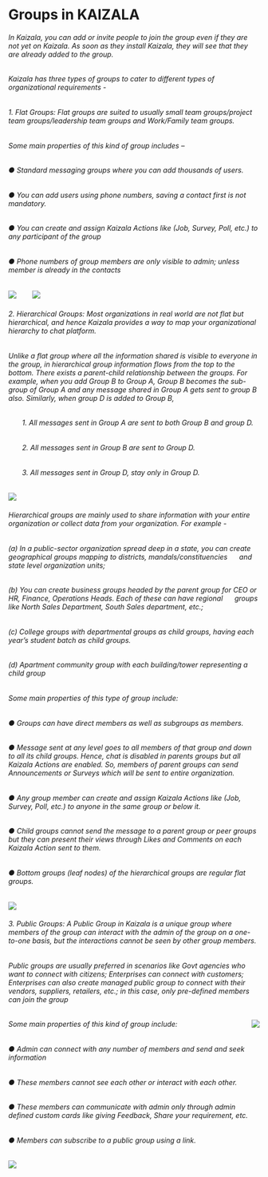 # Groups in KAIZALA
###### In Kaizala, you can add or invite people to join the group even if they are not yet on Kaizala. As soon as they install Kaizala, they will see that they are already added to the group. 
###### Kaizala has three types of groups to cater to different types of organizational requirements - 
###### 1.  Flat Groups: Flat groups are suited to usually small team groups/project team groups/leadership team groups and Work/Family team groups.

###### Some main properties of this kind of group includes –
###### ● Standard messaging groups where you can add thousands of users.
###### ● You can add users using phone numbers, saving a contact first is not mandatory.
###### ● You can create and assign Kaizala Actions like (Job, Survey, Poll, etc.) to any participant of the group 
###### ● Phone numbers of group members are only visible to admin; unless member is already in the contacts 
![](https://github.com/Microsoft/kaizala-docs-preview/blob/harishvalurouthu-patch-1/kaizala/PartnerDocs/Images/Groups_NothZoneSales.png)&nbsp;&nbsp;&nbsp;&nbsp;&nbsp;&nbsp;&nbsp; ![](https://github.com/Microsoft/kaizala-docs-preview/blob/harishvalurouthu-patch-1/kaizala/PartnerDocs/Images/Groups_NothZoneSales2.png)

###### 2. Hierarchical Groups: Most organizations in real world are not flat but hierarchical, and hence Kaizala provides a way to map your organizational hierarchy to chat platform.
###### Unlike a flat group where all the information shared is visible to everyone in the group, in hierarchical group information flows from the top to the bottom. There exists a parent-child relationship between the groups. For example, when you add Group B to Group A, Group B becomes the sub-group of Group A and any message shared in Group A gets sent to group B also. Similarly, when group D is added to Group B,
###### &nbsp;&nbsp;&nbsp;&nbsp;&nbsp;&nbsp; 1.	All messages sent in Group A are sent to both Group B and group D.
###### &nbsp;&nbsp;&nbsp;&nbsp;&nbsp;&nbsp; 2.	All messages sent in Group B are sent to Group D.
###### &nbsp;&nbsp;&nbsp;&nbsp;&nbsp;&nbsp; 3.	All messages sent in Group D, stay only in Group D.
![](https://github.com/Microsoft/kaizala-docs-preview/blob/harishvalurouthu-patch-1/kaizala/PartnerDocs/Images/Hierarchical1.png)
###### Hierarchical groups are mainly used to share information with your entire organization or collect data from your organization. For example - 
###### (a) In a public-sector organization spread deep in a state, you can create geographical groups mapping to districts, mandals/constituencies &nbsp;&nbsp;&nbsp;&nbsp;&nbsp;and state level organization units; 
###### (b)	You can create business groups headed by the parent group for CEO or HR, Finance, Operations Heads. Each of these can have regional &nbsp;&nbsp;&nbsp;&nbsp;&nbsp;groups like North Sales Department, South Sales department, etc.;
###### (c)	College groups with departmental groups as child groups, having each year’s student batch as child groups.
###### (d)	Apartment community group with each building/tower representing a child group

###### Some main properties of this type of group include: 

###### ●	Groups can have direct members as well as subgroups as members.

###### ●	Message sent at any level goes to all members of that group and down to all its child groups. Hence, chat is disabled in parents groups but all Kaizala Actions are enabled. So, members of parent groups can send Announcements or Surveys which will be sent to entire organization.

###### ●	Any group member can create and assign Kaizala Actions like (Job, Survey, Poll, etc.) to anyone in the same group or below it.

###### ●	Child groups cannot send the message to a parent group or peer groups but they can present their views through Likes and Comments on each Kaizala Action sent to them.

###### ●	Bottom groups (leaf nodes) of the hierarchical groups are regular flat groups. 
![](https://github.com/Microsoft/kaizala-docs-preview/blob/harishvalurouthu-patch-1/kaizala/PartnerDocs/Images/Hierarchical2.PNG)

###### 3.  Public Groups: A Public Group in Kaizala is a unique group where members of the group can interact with the admin of the group on a one-to-one basis, but the interactions cannot be seen by other group members.

###### Public groups are usually preferred in scenarios like Govt agencies who want to connect with citizens; Enterprises can connect with customers; Enterprises can also create managed public group to connect with their vendors, suppliers, retailers, etc.; in this case, only pre-defined members can join the group

###### Some main properties of this kind of group include: <img align="right" src="https://github.com/Microsoft/kaizala-docs-preview/blob/harishvalurouthu-patch-1/kaizala/PartnerDocs/Images/Public1.PNG">
###### ●    Admin can connect with any number of members and send and seek information
###### ●    These members cannot see each other or interact with each other.
###### ●    These members can communicate with admin only through admin defined custom cards like giving Feedback, Share your requirement, etc.
###### ●    Members can subscribe to a public group using a link.

![](https://github.com/Microsoft/kaizala-docs-preview/blob/harishvalurouthu-patch-1/kaizala/PartnerDocs/Images/Public4.PNG)

